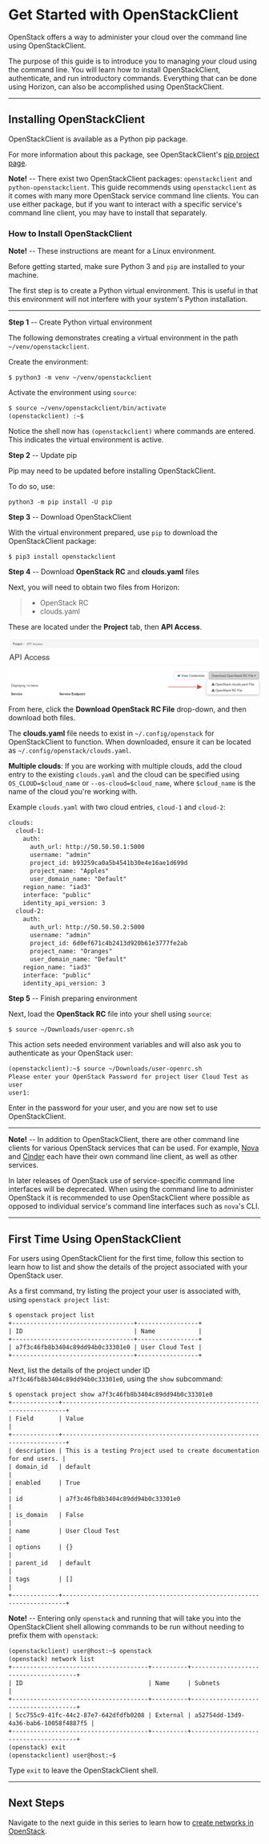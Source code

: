 # Get Started with OpenStackClient

OpenStack offers a way to administer your cloud over the command line
using OpenStackClient.

The purpose of this guide is to introduce you to managing your cloud
using the command line. You will learn how to install OpenStackClient,
authenticate, and run introductory commands. Everything that can be done
using Horizon, can also be accomplished using OpenStackClient.

-----

## **Installing OpenStackClient**

OpenStackClient is available as a Python pip package.

For more information about this package, see OpenStackClient's [pip
project page](https://pypi.org/project/openstackclient/).

**Note\!** -- There exist two OpenStackClient packages:
`openstackclient` and `python-openstackclient`. This guide recommends
using `openstackclient` as it comes with many more OpenStack service
command line clients. You can use either package, but if you want to
interact with a specific service's command line client, you may have to
install that separately.

### **How to Install OpenStackClient**

**Note\!** -- These instructions are meant for a Linux environment.

Before getting started, make sure Python 3 and `pip` are installed to
your machine.

The first step is to create a Python virtual environment. This is useful
in that this environment will not interfere with your system's Python
installation.

-----

**Step 1** -- Create Python virtual environment

The following demonstrates creating a virtual environment in the path
`~/venv/openstackclient`.

Create the environment:

    $ python3 -m venv ~/venv/openstackclient

Activate the environment using `source`:

    $ source ~/venv/openstackclient/bin/activate
    (openstackclient) :~$

Notice the shell now has `(openstackclient)` where commands are entered.
This indicates the virtual environment is active.

**Step 2** -- Update pip

Pip may need to be updated before installing OpenStackClient.

To do so, use:

    python3 -m pip install -U pip

**Step 3** -- Download OpenStackClient

With the virtual environment prepared, use `pip` to download the
OpenStackClient package:

    $ pip3 install openstackclient

**Step 4** -- Download **OpenStack RC** and **clouds.yaml** files

Next, you will need to obtain two files from Horizon:

>   - OpenStack RC
>   - clouds.yaml

These are located under the **Project** tab, then **API Access**.

![image](images/um_api_access_osc.png)

From here, click the **Download OpenStack RC File** drop-down, and then
download both files.

The **clouds.yaml** file needs to exist in `~/.config/openstack` for
OpenStackClient to function. When downloaded, ensure it can be located
as `~/.config/openstack/clouds.yaml`.

**Multiple clouds**: If you are working with multiple clouds, add the
cloud entry to the existing `clouds.yaml` and the cloud can be specified
using `OS_CLOUD=$cloud_name` or `--os-cloud=$cloud_name`, where
`$cloud_name` is the name of the cloud you're working with.

Example `clouds.yaml` with two cloud entries, `cloud-1` and `cloud-2`:

    clouds:
      cloud-1:
        auth:
          auth_url: http://50.50.50.1:5000
          username: "admin"
          project_id: b93259ca0a5b4541b30e4e16ae1d699d
          project_name: "Apples"
          user_domain_name: "Default"
        region_name: "iad3"
        interface: "public"
        identity_api_version: 3
      cloud-2:
        auth:
          auth_url: http://50.50.50.2:5000
          username: "admin"
          project_id: 6d0ef671c4b2413d920b61e3777fe2ab
          project_name: "Oranges"
          user_domain_name: "Default"
        region_name: "iad3"
        interface: "public"
        identity_api_version: 3

**Step 5** -- Finish preparing environment

Next, load the **OpenStack RC** file into your shell using `source`:

    $ source ~/Downloads/user-openrc.sh

This action sets needed environment variables and will also ask you to
authenticate as your OpenStack user:

    (openstackclient):~$ source ~/Downloads/user-openrc.sh
    Please enter your OpenStack Password for project User Cloud Test as user
    user1:

Enter in the password for your user, and you are now set to use
OpenStackClient.

-----

**Note\!** -- In addition to OpenStackClient, there are other command
line clients for various OpenStack services that can be used. For
example,
[Nova](https://docs.openstack.org/python-novaclient/latest/cli/nova.html)
and
[Cinder](https://docs.openstack.org/python-cinderclient/latest/cli/details.html)
each have their own command line client, as well as other services.

In later releases of OpenStack use of service-specific command line
interfaces will be deprecated. When using the command line to administer
OpenStack it is recommended to use OpenStackClient where possible as
opposed to individual service's command line interfaces such as `nova`'s
CLI.

-----

## First Time Using OpenStackClient

For users using OpenStackClient for the first time, follow this section
to learn how to list and show the details of the project associated with
your OpenStack user.

As a first command, try listing the project your user is associated
with, using `openstack project list`:

    $ openstack project list
    +----------------------------------+-----------------+
    | ID                               | Name            |
    +----------------------------------+-----------------+
    | a7f3c46fb8b3404c89dd94b0c33301e0 | User Cloud Test |
    +----------------------------------+-----------------+

Next, list the details of the project under ID
`a7f3c46fb8b3404c89dd94b0c33301e0`, using the `show` subcommand:

    $ openstack project show a7f3c46fb8b3404c89dd94b0c33301e0
    +-------------+-----------------------------------------------------------------------+
    | Field       | Value                                                                 |
    +-------------+-----------------------------------------------------------------------+
    | description | This is a testing Project used to create documentation for end users. |
    | domain_id   | default                                                               |
    | enabled     | True                                                                  |
    | id          | a7f3c46fb8b3404c89dd94b0c33301e0                                      |
    | is_domain   | False                                                                 |
    | name        | User Cloud Test                                                       |
    | options     | {}                                                                    |
    | parent_id   | default                                                               |
    | tags        | []                                                                    |
    +-------------+-----------------------------------------------------------------------+

**Note\!** -- Entering only `openstack` and running that will take you
into the OpenStackClient shell allowing commands to be run without
needing to prefix them with `openstack`:

    (openstackclient) user@host:~$ openstack
    (openstack) network list
    +--------------------------------------+----------+--------------------------------------+
    | ID                                   | Name     | Subnets                              |
    +--------------------------------------+----------+--------------------------------------+
    | 5cc755c9-41fc-44c2-87e7-642dfdfb0208 | External | a52754dd-13d9-4a36-bab6-10058f4887f5 |
    +--------------------------------------+----------+--------------------------------------+
    (openstack) exit
    (openstackclient) user@host:~$

Type `exit` to leave the OpenStackClient shell.

-----

## **Next Steps**

Navigate to the next guide in this series to learn how to [create
networks in OpenStack](users_manual/network_ip_traffic_cli.md).
